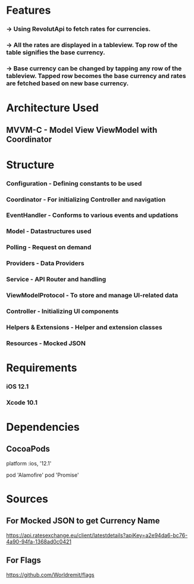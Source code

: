 #  Features
### -> Using RevolutApi to fetch rates for currencies.
### -> All the rates are displayed in a tableview. Top row of the table signifies the base currency.
### -> Base currency can be changed by tapping any row of the tableview. Tapped row becomes the base currency and rates are fetched based on new base currency.

# Architecture Used 
## MVVM-C - Model View ViewModel with Coordinator

# Structure
### Configuration - Defining constants to be used
### Coordinator - For initializing Controller and navigation
### EventHandler - Conforms to various events and updations
### Model - Datastructures used
### Polling - Request on demand
### Providers - Data Providers
### Service - API Router and handling
### ViewModelProtocol - To store and manage UI-related data
### Controller - Initializing UI components
### Helpers & Extensions - Helper and extension classes
### Resources - Mocked JSON

# Requirements
### iOS 12.1
### Xcode 10.1

# Dependencies
## CocoaPods
platform :ios, '12.1'

pod 'Alamofire'
pod 'Promise'

# Sources
## For Mocked JSON to get Currency Name 
https://api.ratesexchange.eu/client/latestdetails?apiKey=a2e94da6-bc76-4a90-94fa-1368ad0c0421

## For Flags
https://github.com/Worldremit/flags
